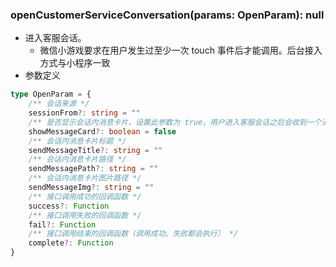 ### **openCustomerServiceConversation(params: OpenParam): null**
- 进入客服会话。
	- 微信小游戏要求在用户发生过至少一次 touch 事件后才能调用。后台接入方式与小程序一致
- 参数定义

```typescript
type OpenParam = {
	/** 会话来源 */
	sessionFrom?: string = ""
	/** 是否显示会话内消息卡片，设置此参数为 true，用户进入客服会话之后会收到一个消息卡片，通过以下三个参数设置卡片的内容 */
	showMessageCard?: boolean = false
	/** 会话内消息卡片标题 */
	sendMessageTitle?: string = ""
	/** 会话内消息卡片路径 */
	sendMessagePath?: string = ""
	/** 会话内消息卡片图片路径 */
	sendMessageImg?: string = ""
	/** 接口调用成功的回调函数 */
	success?: Function
	/** 接口调用失败的回调函数 */
	fail?: Function
	/** 接口调用结束的回调函数（调用成功、失败都会执行） */
	complete?: Function
}

```

